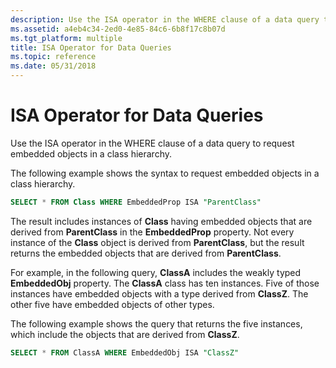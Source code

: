 ```yaml
---
description: Use the ISA operator in the WHERE clause of a data query to request embedded objects in a class hierarchy.
ms.assetid: a4eb4c34-2ed0-4e85-84c6-6b8f17c8b07d
ms.tgt_platform: multiple
title: ISA Operator for Data Queries
ms.topic: reference
ms.date: 05/31/2018
---
```


# ISA Operator for Data Queries

Use the ISA operator in the WHERE clause of a data query to request embedded objects in a class hierarchy.

The following example shows the syntax to request embedded objects in a class hierarchy.


```sql
SELECT * FROM Class WHERE EmbeddedProp ISA "ParentClass"
```



The result includes instances of **Class** having embedded objects that are derived from **ParentClass** in the **EmbeddedProp** property. Not every instance of the **Class** object is derived from **ParentClass**, but the result returns the embedded objects that are derived from **ParentClass**.

For example, in the following query, **ClassA** includes the weakly typed **EmbeddedObj** property. The **ClassA** class has ten instances. Five of those instances have embedded objects with a type derived from **ClassZ**. The other five have embedded objects of other types.

The following example shows the query that returns the five instances, which include the objects that are derived from **ClassZ**.


```sql
SELECT * FROM ClassA WHERE EmbeddedObj ISA "ClassZ"
```



 

 



